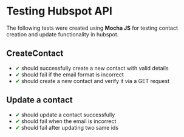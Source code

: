 # Testing Hubspot API

The following tests were created using **Mocha JS** for testing contact creation and update functionality in hubspot.

## CreateContact

- <span style="color:green">✔</span> should successfully create a new contact with valid details
- <span style="color:green">✔</span> should fail if the email format is incorrect
- <span style="color:green">✔</span> should create a new contact and verify it via a GET request

## Update a contact

- <span style="color:green">✔</span> should update a contact successfully
- <span style="color:green">✔</span> should fail when the email is incorrect
- <span style="color:green">✔</span> should fail after updating two same ids
